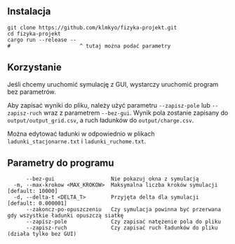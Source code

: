 ## Instalacja
```
git clone https://github.com/klmkyo/fizyka-projekt.git
cd fizyka-projekt
cargo run --release --
#                      ^ tutaj można podać parametry
```

## Korzystanie
Jeśli chcemy uruchomić symulację z GUI, wystarczy uruchomić program bez parametrów.

Aby zapisać wyniki do pliku, należy użyć parametru `--zapisz-pole` lub `--zapisz-ruch` wraz z parametrem `--bez-gui`. Wynik pola zostanie zapisany do `output/output_grid.csv`, a ruch ładunków do `output/charge.csv`.

Można edytować ładunki w odpowiednio w plikach `ladunki_stacjonarne.txt` i `ladunki_ruchome.txt`.

## Parametry do programu
```
      --bez-gui                  Nie pokazuj okna z symulacją
  -m, --max-krokow <MAX_KROKOW>  Maksymalna liczba kroków symulacji [default: 10000]
  -d, --delta-t <DELTA_T>        Przyjęta delta dla symulacji [default: 0.000001]
      --zakoncz-po-opuszczeniu   Czy symulacja powinna być przerwana gdy wszystkie ładunki opuszczą siatkę
      --zapisz-pole              Czy zapisać natężenie pola do pliku
      --zapisz-ruch              Czy zapisać ruch ładunków do pliku (działa tylko bez GUI)
```
